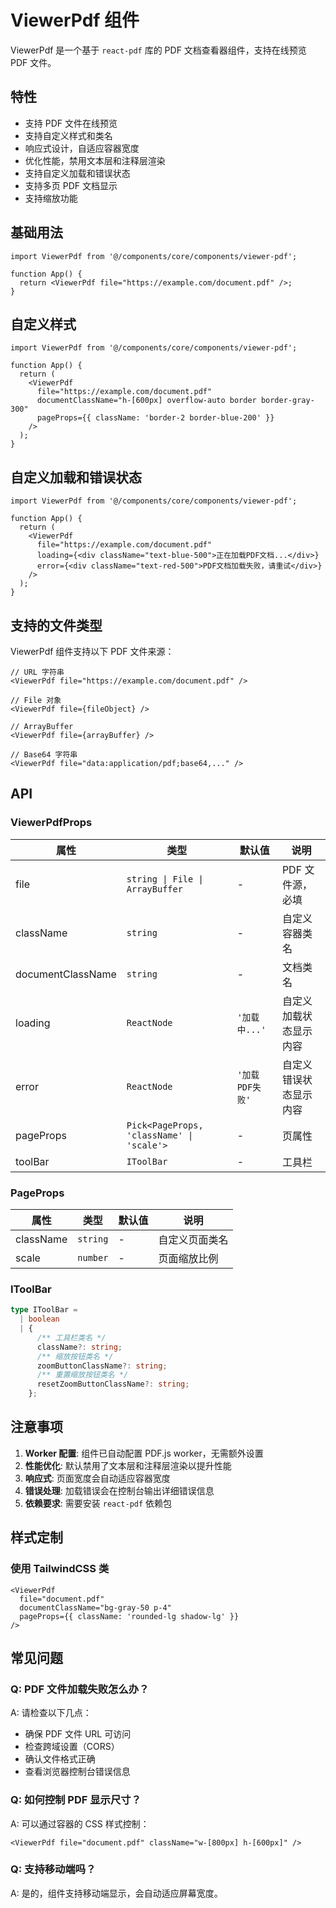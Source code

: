 # ViewerPdf 组件

ViewerPdf 是一个基于 `react-pdf` 库的 PDF 文档查看器组件，支持在线预览 PDF 文件。

## 特性

- 支持 PDF 文件在线预览
- 支持自定义样式和类名
- 响应式设计，自适应容器宽度
- 优化性能，禁用文本层和注释层渲染
- 支持自定义加载和错误状态
- 支持多页 PDF 文档显示
- 支持缩放功能

## 基础用法

```tsx
import ViewerPdf from '@/components/core/components/viewer-pdf';

function App() {
  return <ViewerPdf file="https://example.com/document.pdf" />;
}
```

## 自定义样式

```tsx
import ViewerPdf from '@/components/core/components/viewer-pdf';

function App() {
  return (
    <ViewerPdf
      file="https://example.com/document.pdf"
      documentClassName="h-[600px] overflow-auto border border-gray-300"
      pageProps={{ className: 'border-2 border-blue-200' }}
    />
  );
}
```

## 自定义加载和错误状态

```tsx
import ViewerPdf from '@/components/core/components/viewer-pdf';

function App() {
  return (
    <ViewerPdf
      file="https://example.com/document.pdf"
      loading={<div className="text-blue-500">正在加载PDF文档...</div>}
      error={<div className="text-red-500">PDF文档加载失败，请重试</div>}
    />
  );
}
```

## 支持的文件类型

ViewerPdf 组件支持以下 PDF 文件来源：

```tsx
// URL 字符串
<ViewerPdf file="https://example.com/document.pdf" />

// File 对象
<ViewerPdf file={fileObject} />

// ArrayBuffer
<ViewerPdf file={arrayBuffer} />

// Base64 字符串
<ViewerPdf file="data:application/pdf;base64,..." />
```

## API

### ViewerPdfProps

| 属性                | 类型                                        | 默认值         | 说明          |
|-------------------|-------------------------------------------|-------------|-------------|
| file              | `string \| File \| ArrayBuffer`           | -           | PDF 文件源，必填  |
| className         | `string`                                  | -           | 自定义容器类名     |
| documentClassName | `string`                                  | -           | 文档类名        |
| loading           | `ReactNode`                               | `'加载中...'`  | 自定义加载状态显示内容 |
| error             | `ReactNode`                               | `'加载PDF失败'` | 自定义错误状态显示内容 |
| pageProps         | `Pick<PageProps, 'className' \| 'scale'>` | -           | 页属性         |
| toolBar           | `IToolBar`                                | -           | 工具栏         |

### PageProps

| 属性        | 类型       | 默认值 | 说明      |
|-----------|----------|-----|---------|
| className | `string` | -   | 自定义页面类名 |
| scale     | `number` | -   | 页面缩放比例  |

### IToolBar

```ts
type IToolBar =
  | boolean
  | {
      /** 工具栏类名 */
      className?: string;
      /** 缩放按钮类名 */
      zoomButtonClassName?: string;
      /** 重置缩放按钮类名 */
      resetZoomButtonClassName?: string;
    };
```

## 注意事项

1. **Worker 配置**: 组件已自动配置 PDF.js worker，无需额外设置
2. **性能优化**: 默认禁用了文本层和注释层渲染以提升性能
3. **响应式**: 页面宽度会自动适应容器宽度
4. **错误处理**: 加载错误会在控制台输出详细错误信息
5. **依赖要求**: 需要安装 `react-pdf` 依赖包

## 样式定制

### 使用 TailwindCSS 类

```tsx
<ViewerPdf
  file="document.pdf"
  documentClassName="bg-gray-50 p-4"
  pageProps={{ className: 'rounded-lg shadow-lg' }}
/>
```

## 常见问题

### Q: PDF 文件加载失败怎么办？

A: 请检查以下几点：

- 确保 PDF 文件 URL 可访问
- 检查跨域设置（CORS）
- 确认文件格式正确
- 查看浏览器控制台错误信息

### Q: 如何控制 PDF 显示尺寸？

A: 可以通过容器的 CSS 样式控制：

```tsx
<ViewerPdf file="document.pdf" className="w-[800px] h-[600px]" />
```

### Q: 支持移动端吗？

A: 是的，组件支持移动端显示，会自动适应屏幕宽度。
